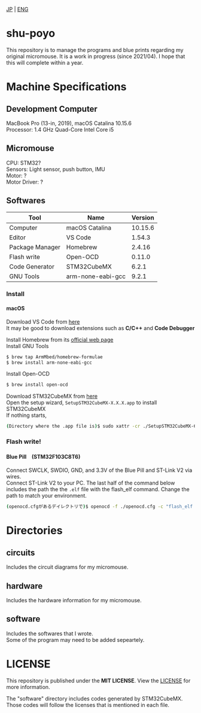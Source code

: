 [JP](https://github.com/shu-rt/shu-poyo/) | [ENG](https://github.com/shu-rt/shu-poyo/blob/main/README.en.md)

# shu-poyo
This repository is to manage the programs and blue prints regarding my original micromouse.
It is a work in progress (since 2021/04). I hope that this will complete within a year.

# Machine Specifications
## Development Computer
MacBook Pro (13-in, 2019), macOS Catalina 10.15.6  
Processor: 1.4 GHz Quad-Core Intel Core i5  

## Micromouse
CPU: STM32?  
Sensors: Light sensor, push button, IMU  
Motor: ?  
Motor Driver: ?  

## Softwares
|Tool |Name |Version |
|----|----|----|
|Computer |macOS Catalina| 10.15.6|
|Editor |VS Code| 1.54.3|
|Package Manager |Homebrew| 2.4.16|
|Flash write |Open-OCD |0.11.0 |
|Code Generator |STM32CubeMX |6.2.1 |
|GNU Tools |arm-none-eabi-gcc |9.2.1 |

### Install
#### macOS

Download VS Code from [here](https://code.visualstudio.com/download)  
It may be good to download extensions such as **C/C++** and **Code Debugger**  

Install Homebrew from its [official web page](https://brew.sh/)  
Install GNU Tools
```sh
$ brew tap ArmMbed/homebrew-formulae
$ brew install arm-none-eabi-gcc
```

Install Open-OCD
```sh
$ brew install open-ocd
```

Download STM32CubeMX from [here](https://www.st.com/ja/development-tools/stm32cubemx.html)  
Open the setup wizard, `SetupSTM32CubeMX-X.X.X.app` to install STM32CubeMX  
If nothing starts,   
```sh
(Directory where the .app file is)$ sudo xattr -cr ./SetupSTM32CubeMX-6.2.1.app 
```

### Flash write!
#### Blue Pill　(STM32F103C8T6)
Connect SWCLK, SWDIO, GND, and 3.3V of the Blue Pill and ST-Link V2 via wires.  
Connect ST-Link V2 to your PC. The last half of the command below includes the path the the `.elf` file with the flash_elf command. Change the path to match your environment.
```sh
(openocd.cfgがあるデイレクトリで)$ openocd -f ./openocd.cfg -c "flash_elf path/to/XXX.elf"
```

# Directories
## circuits
Includes the circuit diagrams for my micromouse.

## hardware
Includes the hardware information for my micromouse.

## software
Includes the softwares that I wrote.  
Some of the program may need to be added sepeartely. 

# LICENSE
This repository is published under the **MIT LICENSE**.
View the [LICENSE](https://github.com/shu-rt/shu-poyo/blob/main/LICENSE) for more information.

The "software" directory includes codes generated by STM32CubeMX.  
Those codes will follow the licenses that is mentioned in each file.